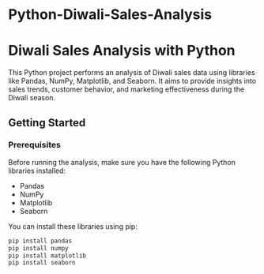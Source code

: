 # Python-Diwali-Sales-Analysis

# Diwali Sales Analysis with Python

This Python project performs an analysis of Diwali sales data using libraries like Pandas, NumPy, Matplotlib, and Seaborn. It aims to provide insights into sales trends, customer behavior, and marketing effectiveness during the Diwali season.

## Getting Started

### Prerequisites

Before running the analysis, make sure you have the following Python libraries installed:

- Pandas
- NumPy
- Matplotlib
- Seaborn

You can install these libraries using pip:

```bash
pip install pandas
pip install numpy
pip install matplotlib
pip install seaborn
```
